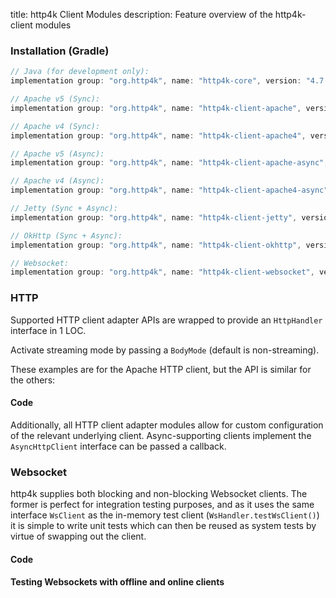 title: http4k Client Modules
description: Feature overview of the http4k-client modules

### Installation (Gradle)

```groovy
// Java (for development only):
implementation group: "org.http4k", name: "http4k-core", version: "4.7.0.0"

// Apache v5 (Sync): 
implementation group: "org.http4k", name: "http4k-client-apache", version: "4.7.0.0"

// Apache v4 (Sync): 
implementation group: "org.http4k", name: "http4k-client-apache4", version: "4.7.0.0"

// Apache v5 (Async): 
implementation group: "org.http4k", name: "http4k-client-apache-async", version: "4.7.0.0"

// Apache v4 (Async): 
implementation group: "org.http4k", name: "http4k-client-apache4-async", version: "4.7.0.0"

// Jetty (Sync + Async): 
implementation group: "org.http4k", name: "http4k-client-jetty", version: "4.7.0.0"

// OkHttp (Sync + Async): 
implementation group: "org.http4k", name: "http4k-client-okhttp", version: "4.7.0.0"

// Websocket: 
implementation group: "org.http4k", name: "http4k-client-websocket", version: "4.7.0.0"
```

### HTTP
Supported HTTP client adapter APIs are wrapped to provide an `HttpHandler` interface in 1 LOC.

Activate streaming mode by passing a `BodyMode` (default is non-streaming).

These examples are for the Apache HTTP client, but the API is similar for the others:

#### Code [<img class="octocat"/>](https://github.com/http4k/http4k/blob/master/src/docs/guide/modules/clients/example_http.kt)

<script src="https://gist-it.appspot.com/https://github.com/http4k/http4k/blob/master/src/docs/guide/modules/clients/example_http.kt"></script>

Additionally, all HTTP client adapter modules allow for custom configuration of the relevant underlying client. Async-supporting clients implement the `AsyncHttpClient` interface can be passed a callback.

### Websocket
http4k supplies both blocking and non-blocking Websocket clients. The former is perfect for integration testing purposes, and as it uses the same interface `WsClient` as the in-memory test client (`WsHandler.testWsClient()`) it is simple to write unit tests which can then be reused as system tests by virtue of swapping out the client.

#### Code [<img class="octocat"/>](https://github.com/http4k/http4k/blob/master/src/docs/guide/modules/clients/example_websocket.kt)

<script src="https://gist-it.appspot.com/https://github.com/http4k/http4k/blob/master/src/docs/guide/modules/clients/example_websocket.kt"></script>

#### Testing Websockets with offline and online clients [<img class="octocat"/>](https://github.com/http4k/http4k/blob/master/src/docs/guide/modules/clients/TestingWebsockets.kt)

<script src="https://gist-it.appspot.com/https://github.com/http4k/http4k/blob/master/src/docs/guide/modules/clients/TestingWebsockets.kt"></script>

